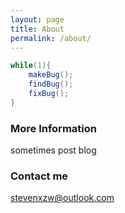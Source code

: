 ```yaml
---
layout: page
title: About
permalink: /about/
---
```


```java
while(1){
    makeBug();  
    findBug();  
    fixBug(); 
}
```

### More Information

sometimes post blog  


### Contact me

[stevenxzw@outlook.com](mailto:stevenxzw@outlook.com)
